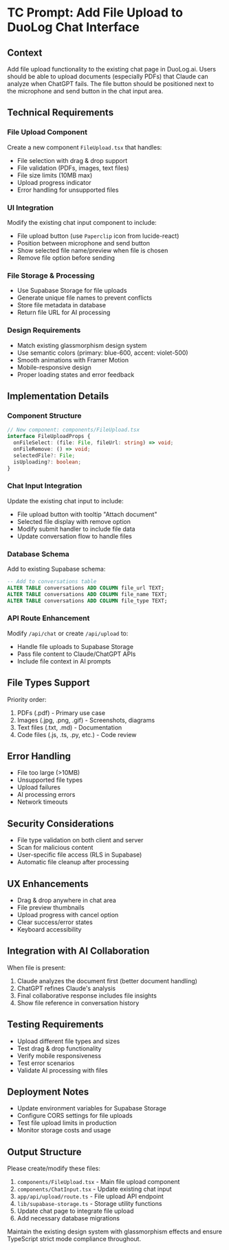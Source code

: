 # TC Prompt: Add File Upload to DuoLog Chat Interface

## Context
Add file upload functionality to the existing chat page in DuoLog.ai. Users should be able to upload documents (especially PDFs) that Claude can analyze when ChatGPT fails. The file button should be positioned next to the microphone and send button in the chat input area.

## Technical Requirements

### File Upload Component
Create a new component `FileUpload.tsx` that handles:
- File selection with drag & drop support
- File validation (PDFs, images, text files)
- File size limits (10MB max)
- Upload progress indicator
- Error handling for unsupported files

### UI Integration
Modify the existing chat input component to include:
- File upload button (use `Paperclip` icon from lucide-react)
- Position between microphone and send button
- Show selected file name/preview when file is chosen
- Remove file option before sending

### File Storage & Processing
- Use Supabase Storage for file uploads
- Generate unique file names to prevent conflicts
- Store file metadata in database
- Return file URL for AI processing

### Design Requirements
- Match existing glassmorphism design system
- Use semantic colors (primary: blue-600, accent: violet-500)
- Smooth animations with Framer Motion
- Mobile-responsive design
- Proper loading states and error feedback

## Implementation Details

### Component Structure
```typescript
// New component: components/FileUpload.tsx
interface FileUploadProps {
  onFileSelect: (file: File, fileUrl: string) => void;
  onFileRemove: () => void;
  selectedFile?: File;
  isUploading?: boolean;
}
```

### Chat Input Integration
Update the existing chat input to include:
- File upload button with tooltip "Attach document"
- Selected file display with remove option
- Modify submit handler to include file data
- Update conversation flow to handle files

### Database Schema
Add to existing Supabase schema:
```sql
-- Add to conversations table
ALTER TABLE conversations ADD COLUMN file_url TEXT;
ALTER TABLE conversations ADD COLUMN file_name TEXT;
ALTER TABLE conversations ADD COLUMN file_type TEXT;
```

### API Route Enhancement
Modify `/api/chat` or create `/api/upload` to:
- Handle file uploads to Supabase Storage
- Pass file content to Claude/ChatGPT APIs
- Include file context in AI prompts

## File Types Support
Priority order:
1. PDFs (.pdf) - Primary use case
2. Images (.jpg, .png, .gif) - Screenshots, diagrams
3. Text files (.txt, .md) - Documentation
4. Code files (.js, .ts, .py, etc.) - Code review

## Error Handling
- File too large (>10MB)
- Unsupported file types
- Upload failures
- AI processing errors
- Network timeouts

## Security Considerations
- File type validation on both client and server
- Scan for malicious content
- User-specific file access (RLS in Supabase)
- Automatic file cleanup after processing

## UX Enhancements
- Drag & drop anywhere in chat area
- File preview thumbnails
- Upload progress with cancel option
- Clear success/error states
- Keyboard accessibility

## Integration with AI Collaboration
When file is present:
1. Claude analyzes the document first (better document handling)
2. ChatGPT refines Claude's analysis
3. Final collaborative response includes file insights
4. Show file reference in conversation history

## Testing Requirements
- Upload different file types and sizes
- Test drag & drop functionality
- Verify mobile responsiveness
- Test error scenarios
- Validate AI processing with files

## Deployment Notes
- Update environment variables for Supabase Storage
- Configure CORS settings for file uploads
- Test file upload limits in production
- Monitor storage costs and usage

## Output Structure
Please create/modify these files:
1. `components/FileUpload.tsx` - Main file upload component
2. `components/ChatInput.tsx` - Update existing chat input
3. `app/api/upload/route.ts` - File upload API endpoint
4. `lib/supabase-storage.ts` - Storage utility functions
5. Update chat page to integrate file upload
6. Add necessary database migrations

Maintain the existing design system with glassmorphism effects and ensure TypeScript strict mode compliance throughout.